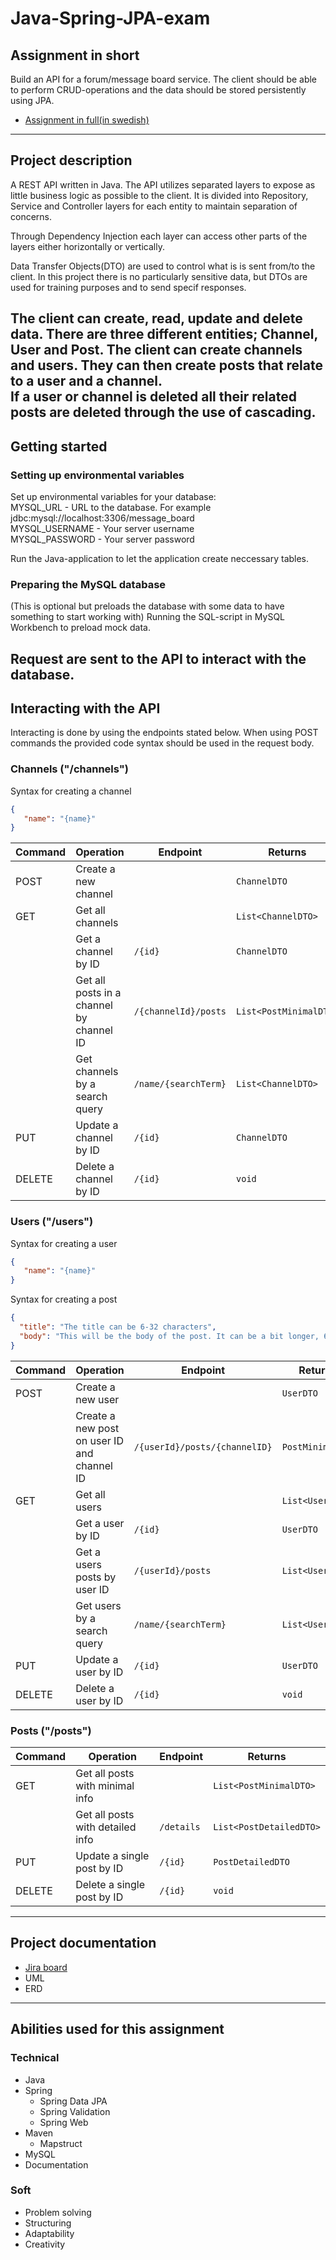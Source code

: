 # Java-Spring-JPA-exam

## Assignment in short
Build an API for a forum/message board service.
The client should be able to perform CRUD-operations and the data should be stored persistently using JPA.
- [Assignment in full(in swedish)](https://docs.google.com/document/d/1iW2rs-U7Hc4sxsPhKNWb4A_8MLo-i8MYQ0Kn1zClKDA/edit?usp=sharing)
---

## Project description
A REST API written in Java. The API utilizes separated layers to expose as little business logic as possible to the client. 
It is divided into Repository, Service and Controller layers for each entity to maintain separation of concerns.

Through Dependency Injection each layer can access other parts of the layers either horizontally or vertically.  

Data Transfer Objects(DTO) are used to control what is is sent from/to the client. In this project there is 
no particularly sensitive data, but DTOs are used for training purposes and to send specif responses.

The client can create, read, update and delete data. There are three different entities; Channel, User and Post.
The client can create channels and users. They can then create posts that relate to a user and a channel.  
If a user or channel is deleted all their related posts are deleted through the use of cascading.
---

## Getting started

### Setting up environmental variables
Set up environmental variables for your database:  
MYSQL_URL - URL to the database. For example jdbc:mysql://localhost:3306/message_board  
MYSQL_USERNAME - Your server username  
MYSQL_PASSWORD - Your server password  

Run the Java-application to let the application create neccessary tables.
### Preparing the MySQL database
(This is optional but preloads the database with some data to have something to start working with)
Running the SQL-script in MySQL Workbench to preload mock data.

Request are sent to the API to interact with the database. 
---

## Interacting with the API

Interacting is done by using the endpoints stated below. When using POST commands the provided code syntax should be used 
in the request body. 


### Channels ("/channels")
Syntax for creating a channel
````json
{
   "name": "{name}"
}
````

| Command | Operation                                | Endpoint             | Returns                |
|---------|------------------------------------------|----------------------|------------------------|
| POST    | Create a new channel                     |                      | `ChannelDTO`           |
| GET     | Get all channels                         |                      | `List<ChannelDTO>`     |
|         | Get a channel by ID                      | `/{id}`              | `ChannelDTO`           |
|         | Get all posts in a channel by channel ID | `/{channelId}/posts` | `List<PostMinimalDTO>` |
|         | Get channels by a search query           | `/name/{searchTerm}` | `List<ChannelDTO>`     |
| PUT     | Update a channel by ID                   | `/{id}`              | `ChannelDTO`           |
| DELETE  | Delete a channel by ID                   | `/{id}`              | `void`                 |

### Users ("/users")
Syntax for creating a user
````json
{
   "name": "{name}"
}
````
Syntax for creating a post
````json
{
  "title": "The title can be 6-32 characters",
  "body": "This will be the body of the post. It can be a bit longer, 6-160 characters."
}
````

| Command | Operation                                   | Endpoint                      | Returns          |
|---------|---------------------------------------------|-------------------------------|------------------|
| POST    | Create a new user                           |                               | `UserDTO`        |
|         | Create a new post on user ID and channel ID | `/{userId}/posts/{channelID}` | `PostMinimalDTO` |
| GET     | Get all users                               |                               | `List<UserDTO>`  |
|         | Get a user by ID                            | `/{id}`                       | `UserDTO`        |
|         | Get a users posts by user ID                | `/{userId}/posts`             | `List<UserDTO>`  |
|         | Get users by a search query                 | `/name/{searchTerm}`          | `List<UserDTO>`  |
| PUT     | Update a user by ID                         | `/{id}`                       | `UserDTO`        |
| DELETE  | Delete a user by ID                         | `/{id}`                       | `void`           |


### Posts ("/posts")

| Command | Operation                        | Endpoint   | Returns                 |
|---------|----------------------------------|------------|-------------------------|
| GET     | Get all posts with minimal info  |            | `List<PostMinimalDTO>`  |
|         | Get all posts with detailed info | `/details` | `List<PostDetailedDTO>` |
| PUT     | Update a single post by ID       | `/{id}`    | `PostDetailedDTO`       |
| DELETE  | Delete a single post by ID       | `/{id}`    | `void`                  |

---
## Project documentation
- [Jira board  ](https://fredande.atlassian.net/jira/software/projects/JSJE/boards/4)
- UML
- ERD
---
## Abilities used for this assignment
### Technical
- Java
- Spring 
   - Spring Data JPA
   - Spring Validation
   - Spring Web
- Maven
  - Mapstruct 
- MySQL
- Documentation

### Soft
- Problem solving
- Structuring
- Adaptability
- Creativity